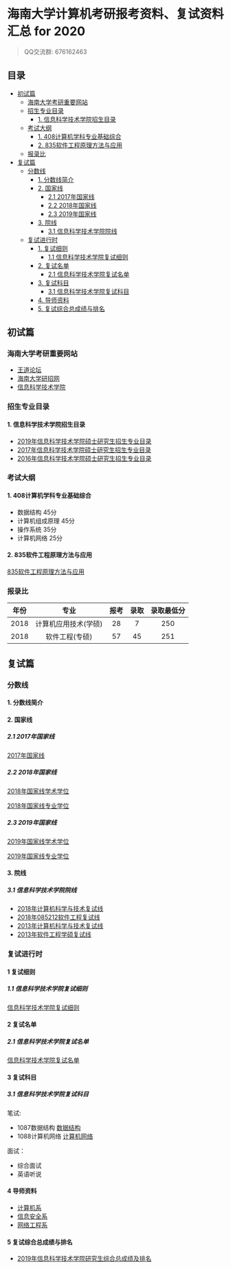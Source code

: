 # 海南大学计算机考研报考资料、复试资料汇总 for 2020
>QQ交流群: 676162463

## 目录
* [初试篇](#初试篇)
   * [海南大学考研重要网站](#海南大学考研重要网站)
   * [招生专业目录](#招生专业目录)
       * [1. 信息科学技术学院招生目录](#1-信息科学技术学院招生目录)
    * [考试大纲](#考试大纲)
       * [1. 408计算机学科专业基础综合](#1-408计算机学科专业基础综合)
       * [2. 835软件工程原理方法与应用](#2-835软件工程原理方法与应用)
    * [报录比](#报录比)
* [复试篇](#复试篇)
   * [分数线](#分数线)
       * [1. 分数线简介](#1-分数线简介)
       * [2. 国家线](#2-国家线)
            * [2.1 2017年国家线](#21-2017年国家线)
            * [2.2 2018年国家线](#22-2018年国家线)
            * [2.3 2019年国家线](#23-2019年国家线)
       * [3. 院线](#3-院线)
            * [3.1 信息科学技术学院院线](#31-信息科学技术学院院线)
   * [复试进行时](#复试进行时)
       * [1. 复试细则](#1-复试细则)
            * [1.1 信息科学技术学院复试细则](#11-信息科学技术学院复试细则)
       * [2. 复试名单](#2-复试名单)
            * [2.1 信息科学技术学院复试名单](#21-信息科学技术学院复试名单)
       * [3. 复试科目](#3-复试科目)
            * [3.1 信息科学技术学院复试科目](#31-信息科学技术学院复试科目)
       * [4. 导师资料](#4-导师资料)
       * [5. 复试综合总成绩与排名](#5-复试综合总成绩与排名)

## 初试篇
### 海南大学考研重要网站
- [王道论坛](http://cskaoyan.com/forum.php?mod=forumdisplay&fid=304&filter=typeid&typeid=53)
- [海南大学研招网](http://www.hainanu.edu.cn/zy_yjs/)
- [信息科学技术学院](http://www.hainanu.edu.cn/xinxi/#)

### 招生专业目录
#### 1. 信息科学技术学院招生目录
* [2019年信息科学技术学院硕士研究生招生专业目录](http://f.hainanu.edu.cn/upfile/htmledit/yanjiusheng/2018092958041941.doc)
* [2017年信息科学技术学院硕士研究生招生专业目录](http://f.hainanu.edu.cn/upfile/htmledit/yanjiusheng/2017030363462121.doc)
* [2016年信息科学技术学院硕士研究生招生专业目录](http://www.hainanu.edu.cn/upfile/htmledit/yanjiusheng/yanjiusheng-2015091856944217.doc)

### 考试大纲
#### 1. 408计算机学科专业基础综合
* 数据结构 45分
* 计算机组成原理 45分
* 操作系统 35分
* 计算机网络 25分

#### 2. 835软件工程原理方法与应用
[835软件工程原理方法与应用](./海南大学/初试/835软件工程原理方法与应用.doc)

### 报录比
|  年份  |                专业                   |   报考    |   录取   |    录取最低分    |
| :----: | :----------------------------------: | :------: | :------: | :-------------: |
|  2018  |         计算机应用技术(学硕)            |    28    |     7    |        250      |
|  2018  |            软件工程(专硕)              |    57    |    45    |        251      |

## 复试篇
### 分数线
#### 1. 分数线简介

#### 2. 国家线
##### 2.1 2017年国家线
[2017年国家线](https://yz.chsi.com.cn/kyzx/kydt/201703/20170315/1591016940.html)

##### 2.2 2018年国家线
[2018年国家线学术学位](https://yz.chsi.com.cn/kyzx/kp/201803/20180316/1670298651.html)

[2018年国家线专业学位](https://yz.chsi.com.cn/kyzx/kp/201803/20180316/1670298653.html)

##### 2.3 2019年国家线
[2019年国家线学术学位](https://yz.chsi.com.cn/kyzx/kp/201903/20190315/1772265280.html)

[2019年国家线专业学位](https://yz.chsi.com.cn/kyzx/kp/201903/20190315/1772265285.html)

#### 3. 院线
##### 3.1 信息科学技术学院院线
* [2018年计算机科学与技术复试线](http://yz.kaoyan.com/hainu/fenshuxian/5b56a2413c45d.html)
* [2018年085212软件工程复试线](http://yz.kaoyan.com/hainu/fenshuxian/5b56a2420da47.html)
* [2013年计算机科学与技术复试线](http://yz.kaoyan.com/hainu/fenshuxian/53edd52aa99b3.html)
* [2013年软件工程学硕复试线](http://yz.kaoyan.com/hainu/fenshuxian/53ede0957933a.html)

### 复试进行时
#### 1 复试细则
##### 1.1 信息科学技术学院复试细则
[信息科学技术学院复试细则](http://f.hainanu.edu.cn/upfile/htmledit/xinxixg/2019032938238633.docx)

#### 2 复试名单
##### 2.1 信息科学技术学院复试名单
[信息科学技术学院复试名单](http://f.hainanu.edu.cn/upfile/htmledit/xinxixg/2019032767915569.xlsx)

#### 3 复试科目
##### 3.1 信息科学技术学院复试科目
笔试:
* 1087数据结构
[数据结构](./海南大学/复试/数据结构大纲.doc)
* 1088计算机网络
[计算机网络](./海南大学/复试/计算机网络大纲.doc)

面试：
* 综合面试
* 英语听说

#### 4 导师资料
* [计算机系](http://www.hainanu.edu.cn/stm/xinxi/shtml_liebiao.asp@bbsid=5419.shtml)
* [信息安全系](http://www.hainanu.edu.cn/stm/xinxi/shtml_liebiao.asp@bbsid=5423.shtml)
* [网络工程系](http://www.hainanu.edu.cn/stm/xinxi/shtml_liebiao.asp@bbsid=5424.shtml)

#### 5 复试综合总成绩与排名
* [2019年信息科学技术学院研究生综合总成绩及排名](https://f.hainanu.edu.cn/upfile/htmledit/xinxixg/2019040346986017.xlsx)

